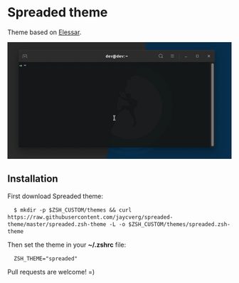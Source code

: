 # Spreaded theme
Theme based on [Elessar](https://github.com/fjpalacios/elessar-theme/blob/master/elessar.zsh-theme).

![Spreaded demo](spreaded.gif)

## Installation
First download Spreaded theme:
```console
  $ mkdir -p $ZSH_CUSTOM/themes && curl https://raw.githubusercontent.com/jaycverg/spreaded-theme/master/spreaded.zsh-theme -L -o $ZSH_CUSTOM/themes/spreaded.zsh-theme
```

Then set the theme in your **~/.zshrc** file: 
```
  ZSH_THEME="spreaded"
```

Pull requests are welcome! =)
